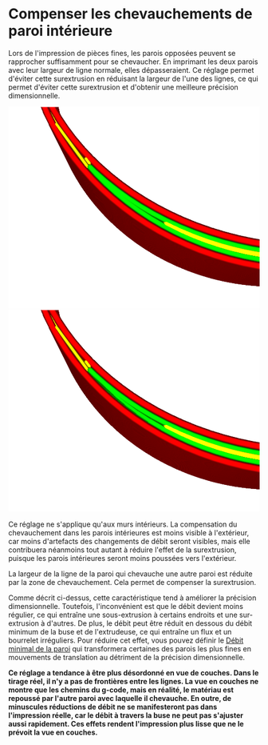 Compenser les chevauchements de paroi intérieure
====
Lors de l'impression de pièces fines, les parois opposées peuvent se rapprocher suffisamment pour se chevaucher. En imprimant les deux parois avec leur largeur de ligne normale, elles dépasseraient. Ce réglage permet d'éviter cette surextrusion en réduisant la largeur de l'une des lignes, ce qui permet d'éviter cette surextrusion et d'obtenir une meilleure précision dimensionnelle.

![Toutes les lignes sont extrudées avec leur pleine largeur, créant ainsi une pièce qui sera trop large](../../../articles/images/travel_compensate_overlapping_walls_x_enabled_disabled.png)
![La moitié des lignes ont réduit leur largeur, ce qui permet une impression plus précise](../../../articles/images/travel_compensate_overlapping_walls_x_enabled_enabled.png)

Ce réglage ne s'applique qu'aux murs intérieurs. La compensation du chevauchement dans les parois intérieures est moins visible à l'extérieur, car moins d'artefacts des changements de débit seront visibles, mais elle contribuera néanmoins tout autant à réduire l'effet de la surextrusion, puisque les parois intérieures seront moins poussées vers l'extérieur.

La largeur de la ligne de la paroi qui chevauche une autre paroi est réduite par la zone de chevauchement. Cela permet de compenser la surextrusion.

Comme décrit ci-dessus, cette caractéristique tend à améliorer la précision dimensionnelle. Toutefois, l'inconvénient est que le débit devient moins régulier, ce qui entraîne une sous-extrusion à certains endroits et une sur-extrusion à d'autres. De plus, le débit peut être réduit en dessous du débit minimum de la buse et de l'extrudeuse, ce qui entraîne un flux et un bourrelet irréguliers. Pour réduire cet effet, vous pouvez définir le [Débit minimal de la paroi](wall_min_flow.md) qui transformera certaines des parois les plus fines en mouvements de translation au détriment de la précision dimensionnelle.

**Ce réglage a tendance à être plus désordonné en vue de couches. Dans le tirage réel, il n'y a pas de frontières entre les lignes. La vue en couches ne montre que les chemins du g-code, mais en réalité, le matériau est repoussé par l'autre paroi avec laquelle il chevauche. En outre, de minuscules réductions de débit ne se manifesteront pas dans l'impression réelle, car le débit à travers la buse ne peut pas s'ajuster aussi rapidement. Ces effets rendent l'impression plus lisse que ne le prévoit la vue en couches.**
